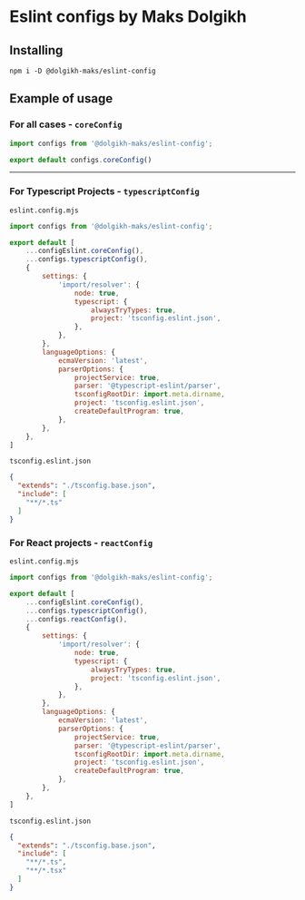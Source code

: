 # Eslint configs by Maks Dolgikh

## Installing

```shell
npm i -D @dolgikh-maks/eslint-config
```

## Example of usage

### For all cases - `coreConfig`

```js
import configs from '@dolgikh-maks/eslint-config';

export default configs.coreConfig()
```

---

### For Typescript Projects - `typescriptConfig`

`eslint.config.mjs`
```js
import configs from '@dolgikh-maks/eslint-config';

export default [
    ...configEslint.coreConfig(),
    ...configs.typescriptConfig(),
    {
        settings: {
            'import/resolver': {
                node: true,
                typescript: {
                    alwaysTryTypes: true,
                    project: 'tsconfig.eslint.json',
                },
            },
        },
        languageOptions: {
            ecmaVersion: 'latest',
            parserOptions: {
                projectService: true,
                parser: '@typescript-eslint/parser',
                tsconfigRootDir: import.meta.dirname,
                project: 'tsconfig.eslint.json',
                createDefaultProgram: true,
            },
        },
    },
]
```

`tsconfig.eslint.json`

```json
{
  "extends": "./tsconfig.base.json",
  "include": [
    "**/*.ts"
  ]
}
```


### For React projects - `reactConfig`

`eslint.config.mjs`
```js
import configs from '@dolgikh-maks/eslint-config';

export default [
    ...configEslint.coreConfig(),
    ...configs.typescriptConfig(),
    ...configs.reactConfig(),
    {
        settings: {
            'import/resolver': {
                node: true,
                typescript: {
                    alwaysTryTypes: true,
                    project: 'tsconfig.eslint.json',
                },
            },
        },
        languageOptions: {
            ecmaVersion: 'latest',
            parserOptions: {
                projectService: true,
                parser: '@typescript-eslint/parser',
                tsconfigRootDir: import.meta.dirname,
                project: 'tsconfig.eslint.json',
                createDefaultProgram: true,
            },
        },
    },
]
```

`tsconfig.eslint.json`

```json
{
  "extends": "./tsconfig.base.json",
  "include": [
    "**/*.ts",
    "**/*.tsx"
  ]
}
```
